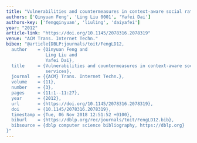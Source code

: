 ```yaml
---
title: "Vulnerabilities and countermeasures in context-aware social rating services"
authors: ['Qinyuan Feng', 'Ling Liu 0001', 'Yafei Dai']
authors-key: ['fengqinyuan', 'liuling', 'daiyafei']
year: "2012"
article-link: "https://doi.org/10.1145/2078316.2078319"
venue: "ACM Trans. Internet Techn."
bibex: "@article{DBLP:journals/toit/FengLD12,
  author    = {Qinyuan Feng and
               Ling Liu and
               Yafei Dai},
  title     = {Vulnerabilities and countermeasures in context-aware social rating
               services},
  journal   = {{ACM} Trans. Internet Techn.},
  volume    = {11},
  number    = {3},
  pages     = {11:1--11:27},
  year      = {2012},
  url       = {https://doi.org/10.1145/2078316.2078319},
  doi       = {10.1145/2078316.2078319},
  timestamp = {Tue, 06 Nov 2018 12:51:52 +0100},
  biburl    = {https://dblp.org/rec/journals/toit/FengLD12.bib},
  bibsource = {dblp computer science bibliography, https://dblp.org}
}"
---
```

